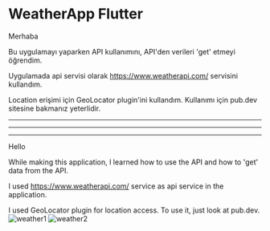 # WeatherApp Flutter
 
Merhaba

Bu uygulamayı yaparken API kullanımını, API'den verileri 'get' etmeyi öğrendim.

Uygulamada api servisi olarak https://www.weatherapi.com/ servisini kullandım. 

Location erişimi için GeoLocator plugin'ini kullandım. Kullanımı için pub.dev sitesine bakmanız yeterlidir.
<hr/>
<hr/>
<hr/>

Hello

While making this application, I learned how to use the API and how to 'get' data from the API.

I used https://www.weatherapi.com/ service as api service in the application.

I used GeoLocator plugin for location access. To use it, just look at pub.dev.
![weather1](https://user-images.githubusercontent.com/43685911/204142496-7fcf7ec0-8790-4d38-b61c-29ba78069122.png)
![weather2](https://user-images.githubusercontent.com/43685911/204142499-bf5dafda-722b-4f33-a604-c6628006a7f9.png)
